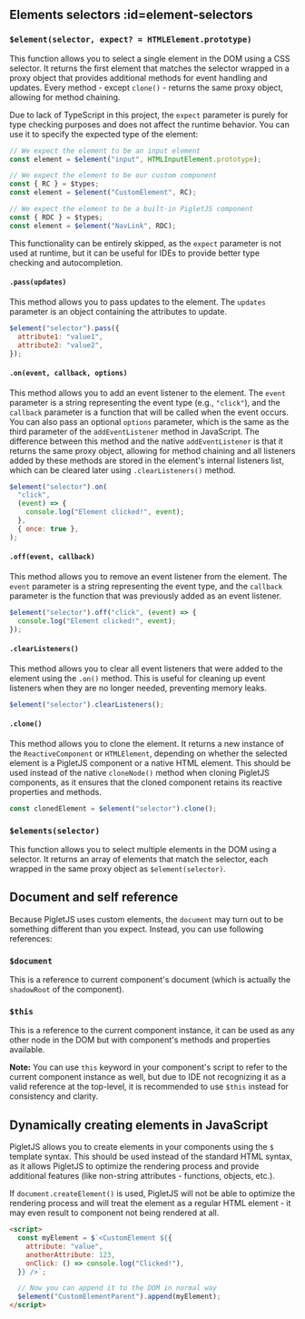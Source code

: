 ## Elements selectors :id=element-selectors

<p id="top" style="position: absolute; top: -50px"></p>

### `$element(selector, expect? = HTMLElement.prototype)`

This function allows you to select a single element in the DOM using a CSS selector.
It returns the first element that matches the selector wrapped in a proxy object that provides additional methods for event handling and updates.
Every method - except `clone()` - returns the same proxy object, allowing for method chaining.

Due to lack of TypeScript in this project, the `expect` parameter is purely for type checking purposes and does not affect the runtime behavior.
You can use it to specify the expected type of the element:

```javascript
// We expect the element to be an input element
const element = $element("input", HTMLInputElement.prototype);

// We expect the element to be our custom component
const { RC } = $types;
const element = $element("CustomElement", RC);

// We expect the element to be a built-in PigletJS component
const { RDC } = $types;
const element = $element("NavLink", RDC);
```

This functionality can be entirely skipped, as the `expect` parameter is not used at runtime, but it can be useful for IDEs to provide better type checking and autocompletion.

#### `.pass(updates)`

This method allows you to pass updates to the element. The `updates` parameter is an object containing the attributes to update.

```javascript
$element("selector").pass({
  attribute1: "value1",
  attribute2: "value2",
});
```

#### `.on(event, callback, options)`

This method allows you to add an event listener to the element. The `event` parameter is a string representing the event type (e.g., `"click"`), and the `callback` parameter is a function that will be called when the event occurs.
You can also pass an optional `options` parameter, which is the same as the third parameter of the `addEventListener` method in JavaScript.
The difference between this method and the native `addEventListener` is that it returns the same proxy object,
allowing for method chaining and all listeners added by these methods are stored in the element's internal listeners list, which can be cleared later using `.clearListeners()` method.

```javascript
$element("selector").on(
  "click",
  (event) => {
    console.log("Element clicked!", event);
  },
  { once: true },
);
```

#### `.off(event, callback)`

This method allows you to remove an event listener from the element. The `event` parameter is a string representing the event type, and the `callback` parameter is the function that was previously added as an event listener.

```javascript
$element("selector").off("click", (event) => {
  console.log("Element clicked!", event);
});
```

#### `.clearListeners()`

This method allows you to clear all event listeners that were added to the element using the `.on()` method. This is useful for cleaning up event listeners when they are no longer needed, preventing memory leaks.

```javascript
$element("selector").clearListeners();
```

#### `.clone()`

This method allows you to clone the element. It returns a new instance of the `ReactiveComponent` or `HTMLElement`, depending on whether the selected element is a PigletJS component or a native HTML element.
This should be used instead of the native `cloneNode()` method when cloning PigletJS components, as it ensures that the cloned component retains its reactive properties and methods.

```javascript
const clonedElement = $element("selector").clone();
```

### `$elements(selector)`

This function allows you to select multiple elements in the DOM using a selector.
It returns an array of elements that match the selector, each wrapped in the same proxy object as `$element(selector)`.

## Document and self reference

Because PigletJS uses custom elements, the `document` may turn out to be something different than you expect.
Instead, you can use following references:

### `$document`

This is a reference to current component's document (which is actually the `shadowRoot` of the component).

### `$this`

This is a reference to the current component instance, it can be used as any other node in the DOM but with component's methods and properties available.

**Note:** You can use `this` keyword in your component's script to refer to the current component instance as well,
but due to IDE not recognizing it as a valid reference at the top-level, it is recommended to use `$this` instead for consistency and clarity.

## Dynamically creating elements in JavaScript

PigletJS allows you to create elements in your components using the `$` template syntax.
This should be used instead of the standard HTML syntax, as it allows PigletJS to optimize the rendering process and provide additional features (like non-string attributes - functions, objects, etc.).

If `document.createElement()` is used, PigletJS will not be able to optimize the rendering process and will treat the element as a regular HTML element - it may even result to component not being rendered at all.

```html
<script>
  const myElement = $`<CustomElement ${{
    attribute: "value",
    anotherAttribute: 123,
    onClick: () => console.log("Clicked!"),
  }} />`;

  // Now you can append it to the DOM in normal way
  $element("CustomElementParent").append(myElement);
</script>
```
